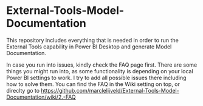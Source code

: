 # External-Tools-Model-Documentation
This repository includes everything that is needed in order to run the External Tools capability in Power BI Desktop and generate Model Documentation. 

In case you run into issues, kindly check the FAQ page first. There are some things you might run into, as some functionality is depending on your local Power BI settings to work. I try to add all possible issues there including how to solve them. You can find the FAQ in the Wiki setting on top, or direclty go to https://github.com/marclelijveld/External-Tools-Model-Documentation/wiki/2.-FAQ
